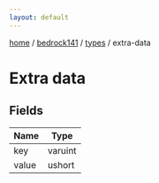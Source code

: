 ```yaml
---
layout: default
---
```


[home](/)  /  [bedrock141](/protocol/bedrock141)  /  [types](/protocol/bedrock141/types)  /  extra-data

# Extra data

## Fields

Name | Type
---|---
key | varuint
value | ushort

